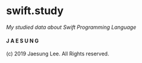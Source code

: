 # swift.study
*My studied data about Swift Programming Language*

#### J A E S U N G

(c) 2019 Jaesung Lee. All Rights reserved.

